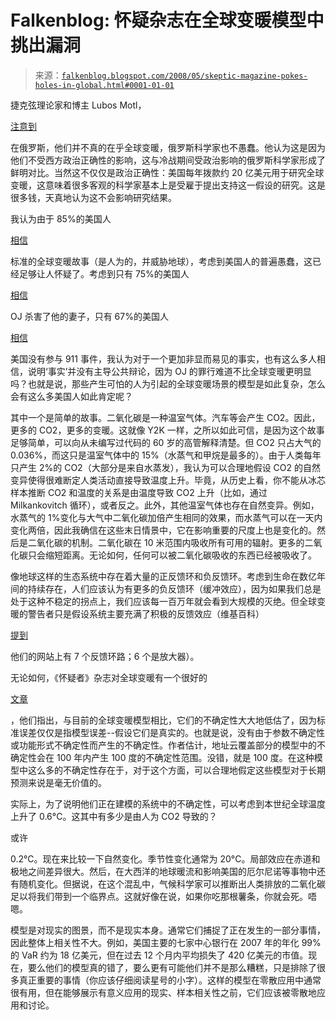 <!--yml

类别：未分类

日期：2024 年 05 月 12 日 23:19:53

-->

# Falkenblog: 怀疑杂志在全球变暖模型中挑出漏洞

> 来源：[`falkenblog.blogspot.com/2008/05/skeptic-magazine-pokes-holes-in-global.html#0001-01-01`](http://falkenblog.blogspot.com/2008/05/skeptic-magazine-pokes-holes-in-global.html#0001-01-01)

捷克弦理论家和博主 Lubos Motl，

[注意到](http://motls.blogspot.com/2008/04/alain-connes-and-soviet-science.html)

在俄罗斯，他们并不真的在乎全球变暖，俄罗斯科学家也不愚蠢。他认为这是因为他们不受西方政治正确性的影响，这与冷战期间受政治影响的俄罗斯科学家形成了鲜明对比。当然这不仅仅是政治正确性：美国每年拨款约 20 亿美元用于研究全球变暖，这意味着很多客观的科学家基本上是受雇于提出支持这一假设的研究。这是很多钱，天真地认为这不会影响研究结果。

我认为由于 85%的美国人

[相信](http://environment.about.com/od/globalwarming/a/timepoll.htm)

标准的全球变暖故事（是人为的，并威胁地球），考虑到美国人的普遍愚蠢，这已经足够让人怀疑了。考虑到只有 75%的美国人

[相信](http://www.foxnews.com/story/0,2933,298304,00.html)

OJ 杀害了他的妻子，只有 67%的美国人

[相信](http://www.scrippsnews.com/911poll)

美国没有参与 911 事件，我认为对于一个更加非显而易见的事实，也有这么多人相信，说明‘事实’并没有主导公共辩论，因为 OJ 的罪行难道不比全球变暖更明显吗？也就是说，那些产生可怕的人为引起的全球变暖场景的模型是如此复杂，怎么会有这么多美国人如此肯定呢？

其中一个是简单的故事。二氧化碳是一种温室气体。汽车等会产生 CO2。因此，更多的 CO2，更多的变暖。这就像 Y2K 一样，之所以如此可信，是因为这个故事足够简单，可以向从未编写过代码的 60 岁的高管解释清楚。但 CO2 只占大气的 0.036%，而这只是温室气体中的 15%（水蒸气和甲烷是最多的）。由于人类每年只产生 2%的 CO2（大部分是来自水蒸发），我认为可以合理地假设 CO2 的自然变异使得很难断定人类活动直接导致温度上升。毕竟，从历史上看，你不能从冰芯样本推断 CO2 和温度的关系是由温度导致 CO2 上升（比如，通过 Milkankovitch 循环），或者反之。此外，其他温室气体也存在自然变异。例如，水蒸气的 1%变化与大气中二氧化碳加倍产生相同的效果，而水蒸气可以在一天内变化两倍，因此我确信在这些末日情景中，它在影响重要的尺度上也是变化的。然后是二氧化碳的机制。二氧化碳在 10 米范围内吸收所有可用的辐射。更多的二氧化碳只会缩短距离。无论如何，任何可以被二氧化碳吸收的东西已经被吸收了。

像地球这样的生态系统中存在着大量的正反馈环和负反馈环。考虑到生命在数亿年间的持续存在，人们应该认为有更多的负反馈环（缓冲效应），因为如果我们总是处于这种不稳定的拐点上，我们应该每一百万年就会看到大规模的灭绝。但全球变暖的警告者只是假设系统主要充满了积极的反馈效应（维基百科）

[提到](http://en.wikipedia.org/wiki/Global_warming#Feedbacks)

他们的网站上有 7 个反馈环路；6 个是放大器）。

无论如何，《怀疑者》杂志对全球变暖有一个很好的

[文章](http://www.skeptic.com/the_magazine/featured_articles/v14n01_climate_of_belief.html)

，他们指出，与目前的全球变暖模型相比，它们的不确定性大大地低估了，因为标准误差仅仅是指模型误差--假设它们是真实的。也就是说，没有由于参数不确定性或功能形式不确定性而产生的不确定性。作者估计，地址云覆盖部分的模型中的不确定性会在 100 年内产生 100 度的不确定性范围。没错，就是 100 度。在这种模型中这么多的不确定性存在于，对于这个方面，可以合理地假定这些模型对于长期预测来说是毫无价值的。

实际上，为了说明他们正在建模的系统中的不确定性，可以考虑到本世纪全球温度上升了 0.6°C。这其中有多少是由人为 CO2 导致的？

或许

0.2°C。现在来比较一下自然变化。季节性变化通常为 20°C。局部效应在赤道和极地之间差异很大。然后，在大西洋的地球暖流和影响美国的厄尔尼诺等事物中还有随机变化。但据说，在这个混乱中，气候科学家可以推断出人类排放的二氧化碳足以将我们带到一个临界点。这就好像在说，如果你吃那根薯条，你就会死。唔嗯。

模型是对现实的图景，而不是现实本身。通常它们捕捉了正在发生的一部分事情，因此整体上相关性不大。例如，美国主要的七家中心银行在 2007 年的年化 99% 的 VaR 约为 18 亿美元，但在过去 12 个月内平均损失了 420 亿美元的市值。现在，要么他们的模型真的错了，要么更有可能他们并不是那么糟糕，只是排除了很多真正重要的事情（你应该仔细阅读星号的小字）。这样的模型在零散应用中通常很有用，但在能够展示有意义应用的现实、样本相关性之前，它们应该被零散地应用和讨论。
